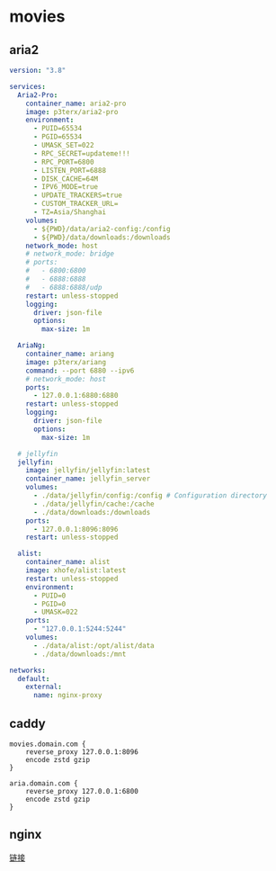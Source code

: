 # movies

## aria2

```yaml
version: "3.8"

services:
  Aria2-Pro:
    container_name: aria2-pro
    image: p3terx/aria2-pro
    environment:
      - PUID=65534
      - PGID=65534
      - UMASK_SET=022
      - RPC_SECRET=updateme!!!
      - RPC_PORT=6800
      - LISTEN_PORT=6888
      - DISK_CACHE=64M
      - IPV6_MODE=true
      - UPDATE_TRACKERS=true
      - CUSTOM_TRACKER_URL=
      - TZ=Asia/Shanghai
    volumes:
      - ${PWD}/data/aria2-config:/config
      - ${PWD}/data/downloads:/downloads
    network_mode: host
    # network_mode: bridge
    # ports:
    #   - 6800:6800
    #   - 6888:6888
    #   - 6888:6888/udp
    restart: unless-stopped
    logging:
      driver: json-file
      options:
        max-size: 1m

  AriaNg:
    container_name: ariang
    image: p3terx/ariang
    command: --port 6880 --ipv6
    # network_mode: host
    ports:
      - 127.0.0.1:6880:6880
    restart: unless-stopped
    logging:
      driver: json-file
      options:
        max-size: 1m

  # jellyfin
  jellyfin:
    image: jellyfin/jellyfin:latest
    container_name: jellyfin_server
    volumes:
      - ./data/jellyfin/config:/config # Configuration directory
      - ./data/jellyfin/cache:/cache
      - ./data/downloads:/downloads
    ports:
      - 127.0.0.1:8096:8096
    restart: unless-stopped

  alist:
    container_name: alist
    image: xhofe/alist:latest
    restart: unless-stopped
    environment:
      - PUID=0
      - PGID=0
      - UMASK=022
    ports:
      - "127.0.0.1:5244:5244"
    volumes:
      - ./data/alist:/opt/alist/data
      - ./data/downloads:/mnt

networks:
  default:
    external:
      name: nginx-proxy
```

## caddy

```shell
movies.domain.com {
    reverse_proxy 127.0.0.1:8096
    encode zstd gzip
}

aria.domain.com {
    reverse_proxy 127.0.0.1:6800
    encode zstd gzip
}
```

## nginx

[链接](/notes/linux/nginx)

<!-- ## emby -->
<!-- ```yaml -->
<!-- version: "2.3" -->
<!-- services: -->
<!--   emby: -->
<!--     image: emby/embyserver -->
<!--     container_name: embyserver -->
<!--     runtime: nvidia # Expose NVIDIA GPUs -->
<!--     # network_mode: host # Enable DLNA and Wake-on-Lan -->
<!--     environment: -->
<!--       - UID=1000 # The UID to run emby as (default: 2) -->
<!--       - GID=100 # The GID to run emby as (default 2) -->
<!--       - GIDLIST=100 # A comma-separated list of additional GIDs to run emby as (default: 2) -->
<!--     volumes: -->
<!--       - ./data/embyserver/programdata:/config # Configuration directory -->
<!--       - ./data/embyserver/tvshows:/mnt/share1 # Media directory -->
<!--       - ./data/embyserver/movies:/media -->
<!--     ports: -->
<!--       - 8096:8096 # HTTP port -->
<!--       # - 8920:8920 # HTTPS port -->
<!--     devices: -->
<!--       - /dev/dri:/dev/dri # VAAPI/NVDEC/NVENC render nodes -->
<!--     #   - /dev/vchiq:/dev/vchiq # MMAL/OMX on Raspberry Pi -->
<!--     restart: unless-stopped       -->
<!-- ``` -->
